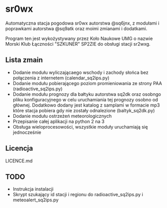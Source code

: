# sr0wx
Automatyczna stacja pogodowa sr0wx autorstwa @sq6jnx, z modułami i poprawkami autorstwa @sq9atk oraz moimi zmianami i dodatkami.

Program ten jest wykożystywany przez Koło Naukowe UMG o nazwie Morski Klub Łączności "SZKUNER" SP2ZIE do obsługi stacji sr2wxg.

## Lista zmain
- Dodanie modułu wyliczającaego wschody i zachody słońca bez połączenia z internetem (calendar_sq2ips.py)
- Dodanie modułu pobierającego poziom promieniowania ze strony PAA (radioactive_sq2ips.py)
- Dodanie modułu prognozy dla bałtyku autorstwa sq2dk oraz osobngo pliku konfiguracyjnego w celu uruchamiania tej prognozy osobno od głównej. Dodatkowo dodany jest katalog z samplami w formacie mp3 które stacja pobiera gdy nie zostały odnalezione (baltyk_sq2dk.py)
- Dodanie modułu ostrzeżeń meteorologicznych
- Przepisanie całej aplikacji na python 2 na 3
- Obsługa wieloprocesowości, wszystkie moduły uruchamiają się jednocześnie

## Licencja
LICENCE.md

## TODO
- Instrukcja instalacji
- Skrypt szukający id stacji i regionu do radioactive_sq2ips.py i meteoalert_sq2ips.py